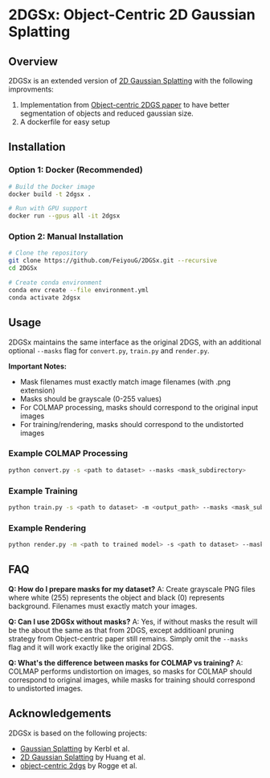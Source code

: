 # 2DGSx: Object-Centric 2D Gaussian Splatting

## Overview

2DGSx is an extended version of [2D Gaussian Splatting](https://github.com/hbb1/2d-gaussian-splatting) with the following improvments:
1. Implementation from [Object-centric 2DGS paper](https://github.com/MarcelRogge/object-centric-2dgs) to have better segmentation of objects and reduced gaussian size.
2. A dockerfile for easy setup

## Installation

### Option 1: Docker (Recommended)

```bash
# Build the Docker image
docker build -t 2dgsx .

# Run with GPU support
docker run --gpus all -it 2dgsx
```

### Option 2: Manual Installation

```bash
# Clone the repository
git clone https://github.com/FeiyouG/2DGSx.git --recursive
cd 2DGSx

# Create conda environment
conda env create --file environment.yml
conda activate 2dgsx
```

## Usage

2DGSx maintains the same interface as the original 2DGS, with an additional optional `--masks` flag for `convert.py`, `train.py` and `render.py`.

**Important Notes:**
- Mask filenames must exactly match image filenames (with .png extension)
- Masks should be grayscale (0-255 values)
- For COLMAP processing, masks should correspond to the original input images
- For training/rendering, masks should correspond to the undistorted images

### Example COLMAP Processing

```bash
python convert.py -s <path to dataset> --masks <mask_subdirectory>
```

### Example Training

```bash
python train.py -s <path to dataset> -m <output_path> --masks <mask_subdirectory>
```

### Example Rendering

```bash
python render.py -m <path to trained model> -s <path to dataset> --masks <mask_subdirectory>
```

## FAQ

**Q: How do I prepare masks for my dataset?**
A: Create grayscale PNG files where white (255) represents the object and black (0) represents background. Filenames must exactly match your images.

**Q: Can I use 2DGSx without masks?**
A: Yes, if without masks the result will be the about the same as that from 2DGS, except additioanl pruning strategy from Object-centric paper still remains. 
     Simply omit the `--masks` flag and it will work exactly like the original 2DGS.

**Q: What's the difference between masks for COLMAP vs training?**
A: COLMAP performs undistortion on images, so masks for COLMAP should correspond to original images, while masks for training should correspond to undistorted images.

## Acknowledgements

2DGSx is based on the following projects:
- [Gaussian Splatting](https://github.com/graphdeco-inria/gaussian-splatting?tab=readme-ov-file) by Kerbl et al.
- [2D Gaussian Splatting](https://github.com/hbb1/2d-gaussian-splatting) by Huang et al.
- [object-centric 2dgs](https://github.com/MarcelRogge/object-centric-2dgs) by Rogge et al.
